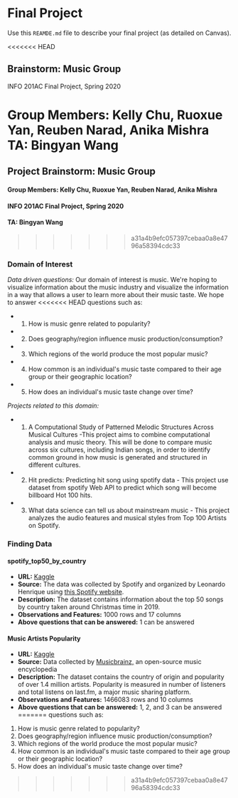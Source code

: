 # Final Project
Use this `REAMDE.md` file to describe your final project (as detailed on Canvas).

<<<<<<< HEAD
## Brainstorm: Music Group
INFO 201AC Final Project, Spring 2020

Group Members: Kelly Chu, Ruoxue Yan, Reuben Narad, Anika Mishra
TA: Bingyan Wang
=======
## Project Brainstorm: Music Group
#### Group Members: Kelly Chu, Ruoxue Yan, Reuben Narad, Anika Mishra
#### INFO 201AC Final Project, Spring 2020
#### TA: Bingyan Wang
>>>>>>> a31a4b9efc057397cebaa0a8e4796a58394cdc33

### Domain of Interest

_Data driven questions:_
Our domain of interest is music. We're hoping to visualize information
about the music industry and visualize the information in a way that
allows a user to learn more about their music taste. We hope to answer
<<<<<<< HEAD
questions such as:
- 1. How is music genre related to popularity?
- 2. Does geography/region influence music production/consumption?
- 3. Which regions of the world produce the most popular music?
- 4. How common is an individual's music taste compared to their age
    group or their geographic location?
- 5. How does an individual's music taste change over time?

_Projects related to this domain:_
- 1. A Computational Study of Patterned Melodic Structures Across Musical Cultures -This project aims to combine computational analysis and music theory. This will be done to compare music across six cultures, including Indian songs, in order to identify common ground in how music is generated and structured in different cultures.
- 2. Hit predicts: Predicting hit song using spotify data - This project use dataset from spotify Web API to predict which song will become billboard Hot 100 hits.
- 3. What data science can tell us about mainstream music - This project analyzes the audio features and musical styles from Top 100 Artists on Spotify.


### Finding Data

#### spotify_top50_by_country

- **URL:** [Kaggle](https://www.kaggle.com/leonardopena/top-50-spotify-songs-by-each-country)
- **Source:** The data was collected by Spotify and organized by Leonardo Henrique using [this Spotify website](http://organizeyourmusic.playlistmachinery.com/).
- **Description:** The dataset contains information about the top 50 songs by country taken around Christmas time in 2019.
- **Observations and Features:** 1000 rows and 17 columns
- **Above questions that can be answered:** 1 can be answered

#### Music Artists Popularity

- **URL:** [Kaggle](https://www.kaggle.com/pieca111/music-artists-popularity?select=artists.csv)
- **Source:** Data collected by [Musicbrainz,](http://organizeyourmusic.playlistmachinery.com/) an open-source music encyclopedia
- **Description:** The dataset contains the country of origin and popularity of over 1.4 million artists. Popularity is measured in number of listeners and total listens on last.fm, a major music sharing platform.
- **Observations and Features:** 1466083 rows and 10 columns
- **Above questions that can be answered:** 1, 2, and 3 can be answered
=======
questions such as: 
1. How is music genre related to popularity?
2. Does geography/region influence music production/consumption?
3. Which regions of the world produce the most popular music?
4. How common is an individual's music taste compared to their age
group or their geographic location?
5. How does an individual's music taste change over time?
>>>>>>> a31a4b9efc057397cebaa0a8e4796a58394cdc33
